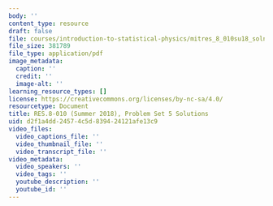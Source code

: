```yaml
---
body: ''
content_type: resource
draft: false
file: courses/introduction-to-statistical-physics/mitres_8_010su18_soln5.pdf
file_size: 381789
file_type: application/pdf
image_metadata:
  caption: ''
  credit: ''
  image-alt: ''
learning_resource_types: []
license: https://creativecommons.org/licenses/by-nc-sa/4.0/
resourcetype: Document
title: RES.8-010 (Summer 2018), Problem Set 5 Solutions
uid: d2f1a4dd-2457-4c5d-8394-24121afe13c9
video_files:
  video_captions_file: ''
  video_thumbnail_file: ''
  video_transcript_file: ''
video_metadata:
  video_speakers: ''
  video_tags: ''
  youtube_description: ''
  youtube_id: ''
---
```

